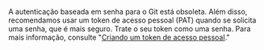 A autenticação baseada em senha para o Git está obsoleta. Além disso, recomendamos usar um token de acesso pessoal (PAT) quando se solicita uma senha, que é mais seguro. Trate o seu token como uma senha. Para mais informação, consulte "[Criando um token de acesso pessoal](/github/authenticating-to-github/creating-a-personal-access-token)."
